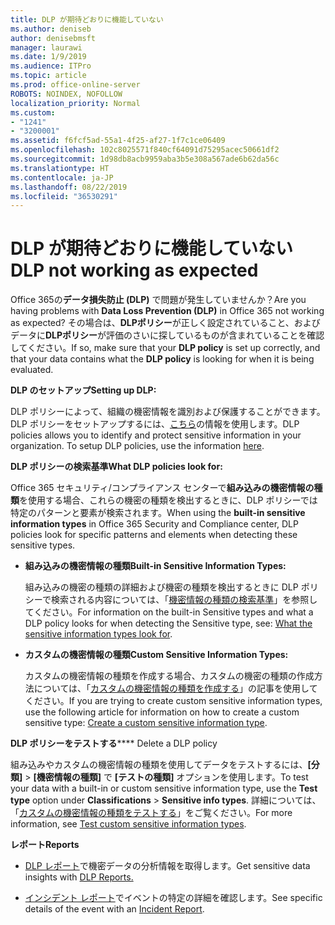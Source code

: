```yaml
---
title: DLP が期待どおりに機能していない
ms.author: deniseb
author: denisebmsft
manager: laurawi
ms.date: 1/9/2019
ms.audience: ITPro
ms.topic: article
ms.prod: office-online-server
ROBOTS: NOINDEX, NOFOLLOW
localization_priority: Normal
ms.custom:
- "1241"
- "3200001"
ms.assetid: f6fcf5ad-55a1-4f25-af27-1f7c1ce06409
ms.openlocfilehash: 102c8025571f840cf64091d75295acec50661df2
ms.sourcegitcommit: 1d98db8acb9959aba3b5e308a567ade6b62da56c
ms.translationtype: HT
ms.contentlocale: ja-JP
ms.lasthandoff: 08/22/2019
ms.locfileid: "36530291"
---
```

# <a name="dlp-not-working-as-expected"></a><span data-ttu-id="0b069-102">DLP が期待どおりに機能していない</span><span class="sxs-lookup"><span data-stu-id="0b069-102">DLP not working as expected</span></span>

<span data-ttu-id="0b069-103">Office 365の**データ損失防止 (DLP)** で問題が発生していませんか？</span><span class="sxs-lookup"><span data-stu-id="0b069-103">Are you having problems with **Data Loss Prevention (DLP)** in Office 365 not working as expected?</span></span> <span data-ttu-id="0b069-104">その場合は、**DLPポリシー**が正しく設定されていること、およびデータに**DLPポリシー**が評価のさいに探しているものが含まれていることを確認してください。</span><span class="sxs-lookup"><span data-stu-id="0b069-104">If so, make sure that your **DLP policy** is set up correctly, and that your data contains what the **DLP policy** is looking for when it is being evaluated.</span></span>
  
 <span data-ttu-id="0b069-105">**DLP のセットアップ**</span><span class="sxs-lookup"><span data-stu-id="0b069-105">**Setting up DLP:**</span></span>
  
<span data-ttu-id="0b069-p102">DLP ポリシーによって、組織の機密情報を識別および保護することができます。DLP ポリシーをセットアップするには、[こちら](https://docs.microsoft.com/office365/securitycompliance/prevent-data-loss#set-up-dlp)の情報を使用します。</span><span class="sxs-lookup"><span data-stu-id="0b069-p102">DLP policies allows you to identify and protect sensitive information in your organization. To setup DLP policies, use the information [here](https://docs.microsoft.com/office365/securitycompliance/prevent-data-loss#set-up-dlp).</span></span>
  
 <span data-ttu-id="0b069-108">**DLP ポリシーの検索基準**</span><span class="sxs-lookup"><span data-stu-id="0b069-108">**What DLP policies look for:**</span></span>
  
<span data-ttu-id="0b069-109">Office 365 セキュリティ/コンプライアンス センターで**組み込みの機密情報の種類**を使用する場合、これらの機密の種類を検出するときに、DLP ポリシーでは特定のパターンと要素が検索されます。</span><span class="sxs-lookup"><span data-stu-id="0b069-109">When using the **built-in sensitive information types** in Office 365 Security and Compliance center, DLP policies look for specific patterns and elements when detecting these sensitive types.</span></span>
  
- <span data-ttu-id="0b069-110">**組み込みの機密情報の種類**</span><span class="sxs-lookup"><span data-stu-id="0b069-110">**Built-in Sensitive Information Types:**</span></span>

    <span data-ttu-id="0b069-111">組み込みの機密の種類の詳細および機密の種類を検出するときに DLP ポリシーで検索される内容については、「[機密情報の種類の検索基準](https://docs.microsoft.com/office365/securitycompliance/what-the-sensitive-information-types-look-for)」を参照してください。</span><span class="sxs-lookup"><span data-stu-id="0b069-111">For information on the built-in Sensitive types and what a DLP policy looks for when detecting the Sensitive type, see: [What the sensitive information types look for](https://docs.microsoft.com/office365/securitycompliance/what-the-sensitive-information-types-look-for).</span></span>

- <span data-ttu-id="0b069-112">**カスタムの機密情報の種類**</span><span class="sxs-lookup"><span data-stu-id="0b069-112">**Custom Sensitive Information Types:**</span></span>

    <span data-ttu-id="0b069-113">カスタムの機密情報の種類を作成する場合、カスタムの機密の種類の作成方法については、「[カスタムの機密情報の種類を作成する](https://docs.microsoft.com/office365/securitycompliance/create-a-custom-sensitive-information-type)」の記事を使用してください。</span><span class="sxs-lookup"><span data-stu-id="0b069-113">If you are trying to create custom sensitive information types, use the following article for information on how to create a custom sensitive type: [Create a custom sensitive information type](https://docs.microsoft.com/office365/securitycompliance/create-a-custom-sensitive-information-type).</span></span>

<span data-ttu-id="0b069-114">**DLP ポリシーをテストする**</span><span class="sxs-lookup"><span data-stu-id="0b069-114">\*\*\*\* Delete a DLP policy</span></span>

<span data-ttu-id="0b069-115">組み込みやカスタムの機密情報の種類を使用してデータをテストするには、**[分類]** > **[機密情報の種類]** で **[テストの種類]** オプションを使用します。</span><span class="sxs-lookup"><span data-stu-id="0b069-115">To test your data with a built-in or custom sensitive information type, use the **Test type** option under **Classifications** > **Sensitive info types**.</span></span> <span data-ttu-id="0b069-116">詳細については、「[カスタムの機密情報の種類をテストする](https://docs.microsoft.com/office365/securitycompliance/create-a-custom-sensitive-information-type#test-custom-sensitive-information-types-in-the-security--compliance-center)」をご覧ください。</span><span class="sxs-lookup"><span data-stu-id="0b069-116">For more information, see [Test custom sensitive information types](https://docs.microsoft.com/office365/securitycompliance/create-a-custom-sensitive-information-type#test-custom-sensitive-information-types-in-the-security--compliance-center).</span></span>

 <span data-ttu-id="0b069-117">**レポート**</span><span class="sxs-lookup"><span data-stu-id="0b069-117">**Reports**</span></span>
  
- <span data-ttu-id="0b069-118">[DLP レポート](https://docs.microsoft.com/office365/securitycompliance/data-loss-prevention-policies#dlp-reports)で機密データの分析情報を取得します。</span><span class="sxs-lookup"><span data-stu-id="0b069-118">Get sensitive data insights with [DLP Reports.](https://docs.microsoft.com/office365/securitycompliance/data-loss-prevention-policies#dlp-reports)</span></span>

- <span data-ttu-id="0b069-119">[インシデント レポート](https://docs.microsoft.com/office365/securitycompliance/data-loss-prevention-policies#incident-reports)でイベントの特定の詳細を確認します。</span><span class="sxs-lookup"><span data-stu-id="0b069-119">See specific details of the event with an [Incident Report](https://docs.microsoft.com/office365/securitycompliance/data-loss-prevention-policies#incident-reports).</span></span>
